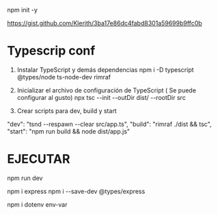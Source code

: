 npm init -y

https://gist.github.com/Klerith/3ba17e86dc4fabd8301a59699b9ffc0b

# Typescrip conf

1. Instalar TypeScript y demás dependencias
npm i -D typescript @types/node ts-node-dev rimraf

2. Inicializar el archivo de configuración de TypeScript ( Se puede configurar al gusto)
npx tsc --init --outDir dist/ --rootDir src

3. Crear scripts para dev, build y start

"dev": "tsnd --respawn --clear src/app.ts",
"build": "rimraf ./dist && tsc",
"start": "npm run build && node dist/app.js"


# EJECUTAR 
npm run dev


npm i express
npm i --save-dev @types/express


npm i dotenv env-var